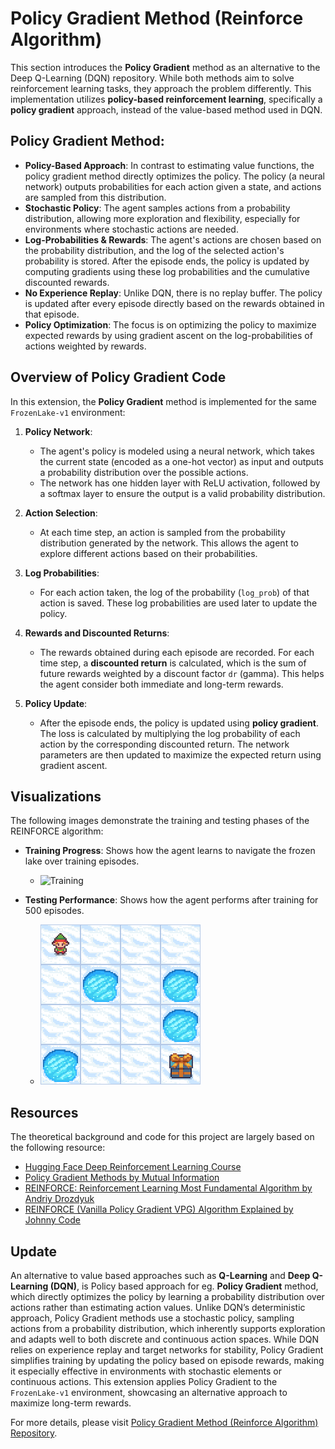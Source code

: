 # Policy Gradient Method (Reinforce Algorithm)

This section introduces the **Policy Gradient** method as an alternative to the Deep Q-Learning (DQN) repository. While both methods aim to solve reinforcement learning tasks, they approach the problem differently. This implementation utilizes **policy-based reinforcement learning**, specifically a **policy gradient** approach, instead of the value-based method used in DQN.

## Policy Gradient Method:

- **Policy-Based Approach**: In contrast to estimating value functions, the policy gradient method directly optimizes the policy. The policy (a neural network) outputs probabilities for each action given a state, and actions are sampled from this distribution.
- **Stochastic Policy**: The agent samples actions from a probability distribution, allowing more exploration and flexibility, especially for environments where stochastic actions are needed.
- **Log-Probabilities & Rewards**: The agent's actions are chosen based on the probability distribution, and the log of the selected action's probability is stored. After the episode ends, the policy is updated by computing gradients using these log probabilities and the cumulative discounted rewards.
- **No Experience Replay**: Unlike DQN, there is no replay buffer. The policy is updated after every episode directly based on the rewards obtained in that episode.
- **Policy Optimization**: The focus is on optimizing the policy to maximize expected rewards by using gradient ascent on the log-probabilities of actions weighted by rewards.

## Overview of Policy Gradient Code

In this extension, the **Policy Gradient** method is implemented for the same `FrozenLake-v1` environment:

1. **Policy Network**:
   - The agent's policy is modeled using a neural network, which takes the current state (encoded as a one-hot vector) as input and outputs a probability distribution over the possible actions.
   - The network has one hidden layer with ReLU activation, followed by a softmax layer to ensure the output is a valid probability distribution.

2. **Action Selection**:
   - At each time step, an action is sampled from the probability distribution generated by the network. This allows the agent to explore different actions based on their probabilities.

3. **Log Probabilities**:
   - For each action taken, the log of the probability (`log_prob`) of that action is saved. These log probabilities are used later to update the policy.

4. **Rewards and Discounted Returns**:
   - The rewards obtained during each episode are recorded. For each time step, a **discounted return** is calculated, which is the sum of future rewards weighted by a discount factor `dr` (gamma). This helps the agent consider both immediate and long-term rewards.

5. **Policy Update**:
   - After the episode ends, the policy is updated using **policy gradient**. The loss is calculated by multiplying the log probability of each action by the corresponding discounted return. The network parameters are then updated to maximize the expected return using gradient ascent.

## Visualizations 
The following images demonstrate the training and testing phases of the REINFORCE algorithm:

- **Training Progress**: Shows how the agent learns to navigate the frozen lake over training episodes.
  - ![Training](training.png)

- **Testing Performance**: Shows how the agent performs after training for 500 episodes.
  - ![Testing](test.png)

## Resources
The theoretical background and code for this project are largely based on the following resource:
- [Hugging Face Deep Reinforcement Learning Course](https://huggingface.co/learn/deep-rl-course/unit4/introduction)
- [Policy Gradient Methods by Mutual Information](https://www.youtube.com/watch?v=e20EY4tFC_Q)
- [REINFORCE: Reinforcement Learning Most Fundamental Algorithm by Andriy Drozdyuk](https://www.youtube.com/watch?v=5eSh5F8gjWU)
- [REINFORCE (Vanilla Policy Gradient VPG) Algorithm Explained by Johnny Code](https://www.youtube.com/watch?v=boEO7tN7uoY)

## Update

An alternative to value based approaches such as **Q-Learning** and **Deep Q-Learning (DQN)**, is Policy based approach for eg. **Policy Gradient** method, which directly optimizes the policy by learning a probability distribution over actions rather than estimating action values. Unlike DQN’s deterministic approach, Policy Gradient methods use a stochastic policy, sampling actions from a probability distribution, which inherently supports exploration and adapts well to both discrete and continuous action spaces. While DQN relies on experience replay and target networks for stability, Policy Gradient simplifies training by updating the policy based on episode rewards, making it especially effective in environments with stochastic elements or continuous actions. This extension applies Policy Gradient to the `FrozenLake-v1` environment, showcasing an alternative approach to maximize long-term rewards.

For more details, please visit [Policy Gradient Method (Reinforce Algorithm) Repository](https://github.com/SameerR007/pgm-reinforce).
